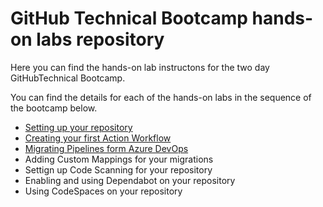 # GitHub Technical Bootcamp hands-on labs repository

Here you can find the hands-on lab instructons for the two day GitHubTechnical Bootcamp.

You can find the details for each of the hands-on labs in the sequence of the bootcamp below. 

- [Setting up your repository](settinguprepository.md)
- [Creating your first Action Workflow](myfirstaction.md)
- [Migrating Pipelines form Azure DevOps](migration.md) 
- Adding Custom Mappings for your migrations
- Settign up Code Scanning for your repository
- Enabling and using Dependabot on your repository
- Using CodeSpaces on your repository


